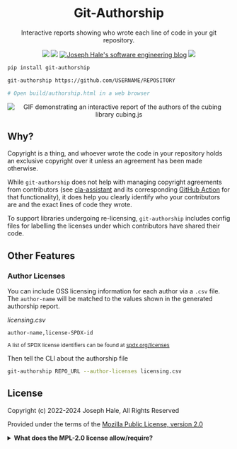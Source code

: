 <!--
 Copyright (c) 2022 Joseph Hale
 
 This Source Code Form is subject to the terms of the Mozilla Public
 License, v. 2.0. If a copy of the MPL was not distributed with this
 file, You can obtain one at http://mozilla.org/MPL/2.0/.
-->

<div align="center">

# Git-Authorship

Interactive reports showing who wrote each line of code in your git repository.

<!-- BADGES -->
[![](https://badgen.net/github/license/thehale/git-authorship)](https://github.com/thehale/git-authorship/blob/master/LICENSE)
[![](https://badgen.net/badge/icon/Sponsor/pink?icon=github&label)](https://github.com/sponsors/thehale)
[![Joseph Hale's software engineering blog](https://jhale.dev/badges/website.svg)](https://jhale.dev)
[![](https://jhale.dev/badges/follow.svg)](https://www.linkedin.com/comm/mynetwork/discovery-see-all?usecase=PEOPLE_FOLLOWS&followMember=thehale)
</div>

```bash
pip install git-authorship

git-authorship https://github.com/USERNAME/REPOSITORY

# Open build/authorship.html in a web browser
```
<div align="center">

![GIF demonstrating an interactive report of the authors of the cubing library
cubing.js](https://github.com/thehale/git-authorship/blob/master/docs/git-authorship-demo-cubingjs.gif?raw=true)

</div>

## Why?

Copyright is a thing, and whoever wrote the code in your repository holds an
exclusive copyright over it unless an agreement has been made otherwise. 

While `git-authorship` does not help with managing copyright agreements from
contributors (see
[cla-assistant](https://github.com/cla-assistant/cla-assistant) and its
corresponding [GitHub
Action](https://github.com/contributor-assistant/github-action) for that
functionality), it does help you clearly identify who your contributors are and
the exact lines of code they wrote.


To support libraries undergoing re-licensing, `git-authorship` includes config
files for labelling the licenses under which contributors have shared their code.

## Other Features

### Author Licenses

You can include OSS licensing information for each author via a `.csv` file. 
The `author-name` will be matched to the values shown in the generated
authorship report.

_licensing.csv_ 
```
author-name,license-SPDX-id
```

<sub>A list of SPDX license identifiers can be found at [spdx.org/licenses](https://spdx.org/licenses)</sub>

Then tell the CLI about the authorship file

```bash
git-authorship REPO_URL --author-licenses licensing.csv
```

<!-- 


### Pseudonyms
If certain files are being attributed to an unexpected author (e.g. if a
contributor copied code from another project, the `blame` would show the
contributor instead of the original author), you can manually override the
`blame` and licensing information using the `config/pseudonyms.txt` file. Use
one line per override in the following format:

```
target-path|actual-author|actual-email|license-SPDX-id
```

All files with a file path containing `target-path` as a substring will be
attributed to the named `actual-author` under the named software license.

_A list of SPDX license identifiers can be found here:
https://spdx.org/licenses/_ -->

## License
Copyright (c) 2022-2024 Joseph Hale, All Rights Reserved

Provided under the terms of the [Mozilla Public License, version 2.0](./LICENSE)

<details>

<summary><b>What does the MPL-2.0 license allow/require?</b></summary>

### TL;DR

You can use files from this project in both open source and proprietary
applications, provided you include the above attribution. However, if
you modify any code in this project, or copy blocks of it into your own
code, you must publicly share the resulting files (note, not your whole
program) under the MPL-2.0. The best way to do this is via a Pull
Request back into this project.

If you have any other questions, you may also find Mozilla's [official
FAQ](https://www.mozilla.org/en-US/MPL/2.0/FAQ/) for the MPL-2.0 license
insightful.

If you dislike this license, you can contact me about negotiating a paid
contract with different terms.

**Disclaimer:** This TL;DR is just a summary. All legal questions
regarding usage of this project must be handled according to the
official terms specified in the `LICENSE` file.

### Why the MPL-2.0 license?

I believe that an open-source software license should ensure that code
can be used everywhere.

Strict copyleft licenses, like the GPL family of licenses, fail to
fulfill that vision because they only permit code to be used in other
GPL-licensed projects. Permissive licenses, like the MIT and Apache
licenses, allow code to be used everywhere but fail to prevent
proprietary or GPL-licensed projects from limiting access to any
improvements they make.

In contrast, the MPL-2.0 license allows code to be used in any software
project, while ensuring that any improvements remain available for
everyone.

</details>
